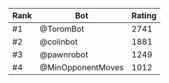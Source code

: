 Rank|Bot|Rating
---|---|---
#1|@ToromBot|2741
#2|@colinbot|1881
#3|@pawnrobot|1249
#4|@MinOpponentMoves|1012
